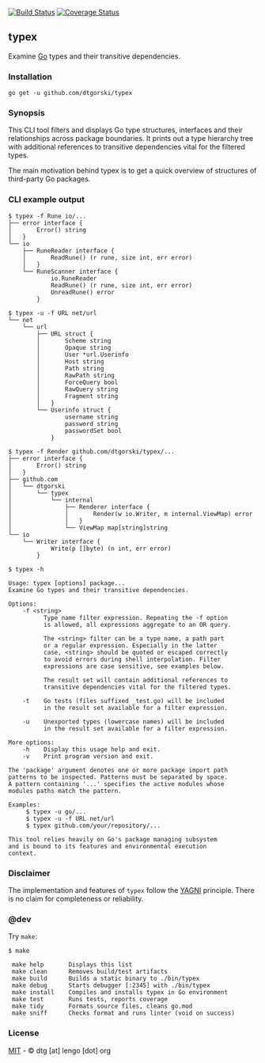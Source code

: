[![Build Status](https://travis-ci.org/dtgorski/typex.svg?branch=master)](https://travis-ci.org/dtgorski/typex)
[![Coverage Status](https://coveralls.io/repos/github/dtgorski/typex/badge.svg?branch=master)](https://coveralls.io/github/dtgorski/typex?branch=master)

## typex

Examine [Go](https://golang.org/) types and their transitive dependencies.

### Installation
```
go get -u github.com/dtgorski/typex
```

### Synopsis
This CLI tool filters and displays Go type structures, interfaces and their relationships across package boundaries.
It prints out a type hierarchy tree with additional references to transitive dependencies vital for the filtered types.

The main motivation behind typex is to get a quick overview of structures of third-party Go packages.

### CLI example output
```
$ typex -f Rune io/...
├── error interface {
│       Error() string
│   }
└── io
    ├── RuneReader interface {
    │       ReadRune() (r rune, size int, err error)
    │   }
    └── RuneScanner interface {
            io.RuneReader
            ReadRune() (r rune, size int, err error)
            UnreadRune() error
        }
```

```
$ typex -u -f URL net/url
└── net
    └── url
        ├── URL struct {
        │       Scheme string
        │       Opaque string
        │       User *url.Userinfo
        │       Host string
        │       Path string
        │       RawPath string
        │       ForceQuery bool
        │       RawQuery string
        │       Fragment string
        │   }
        └── Userinfo struct {
                username string
                password string
                passwordSet bool
            }
```

```
$ typex -f Render github.com/dtgorski/typex/...
├── error interface {
│       Error() string
│   }
├── github.com
│   └── dtgorski
│       └── typex
│           └── internal
│               ├── Renderer interface {
│               │       Render(w io.Writer, m internal.ViewMap) error
│               │   }
│               └── ViewMap map[string]string
└── io
    └── Writer interface {
            Write(p []byte) (n int, err error)
        }
```

```
$ typex -h

Usage: typex [options] package...
Examine Go types and their transitive dependencies.

Options:
    -f <string>
          Type name filter expression. Repeating the -f option
          is allowed, all expressions aggregate to an OR query.

          The <string> filter can be a type name, a path part
          or a regular expression. Especially in the latter
          case, <string> should be quoted or escaped correctly
          to avoid errors during shell interpolation. Filter
          expressions are case sensitive, see examples below.

          The result set will contain additional references to
          transitive dependencies vital for the filtered types.

    -t    Go tests (files suffixed _test.go) will be included
          in the result set available for a filter expression.

    -u    Unexported types (lowercase names) will be included
          in the result set available for a filter expression.

More options:
    -h    Display this usage help and exit.
    -v    Print program version and exit.

The 'package' argument denotes one or more package import path
patterns to be inspected. Patterns must be separated by space.
A pattern containing '...' specifies the active modules whose
modules paths match the pattern.

Examples:
     $ typex -u go/...
     $ typex -u -f URL net/url
     $ typex github.com/your/repository/...

This tool relies heavily on Go's package managing subsystem
and is bound to its features and environmental execution
context.
```

### Disclaimer
The implementation and features of ```typex``` follow the [YAGNI](https://en.wikipedia.org/wiki/You_aren%27t_gonna_need_it) principle.
There is no claim for completeness or reliability.

### @dev
Try ```make```:
```
$ make

 make help       Displays this list
 make clean      Removes build/test artifacts
 make build      Builds a static binary to ./bin/typex
 make debug      Starts debugger [:2345] with ./bin/typex
 make install    Compiles and installs typex in Go environment
 make test       Runs tests, reports coverage
 make tidy       Formats source files, cleans go.mod
 make sniff      Checks format and runs linter (void on success)
```

### License
[MIT](https://opensource.org/licenses/MIT) - © dtg [at] lengo [dot] org
